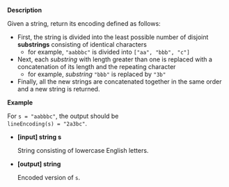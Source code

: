 **Description**

Given a string, return its encoding defined as follows:

*   First, the string is divided into the least possible number of disjoint **substrings** consisting of identical characters
    *   for example, `"aabbbc"` is divided into `["aa", "bbb", "c"]`
*   Next, each _substring_ with length greater than one is replaced with a concatenation of its length and the repeating character
    *   for example, _substring_ `"bbb"` is replaced by `"3b"`
*   Finally, all the new strings are concatenated together in the same order and a new string is returned.

**Example**

For `s = "aabbbc"`, the output should be  
`lineEncoding(s) = "2a3bc"`.

*   **[input] string s**

    String consisting of lowercase English letters.

*   **[output] string**

    Encoded version of `s`.
